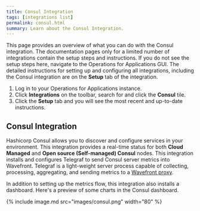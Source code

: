 ```yaml
---
title: Consul Integration
tags: [integrations list]
permalink: consul.html
summary: Learn about the Consul Integration.
---
```


This page provides an overview of what you can do with the Consul integration. The documentation pages only for a limited number of integrations contain the setup steps and instructions. If you do not see the setup steps here, navigate to the Operations for Applications GUI. The detailed instructions for setting up and configuring all integrations, including the Consul integration are on the **Setup** tab of the integration.

1. Log in to your Operations for Applications instance. 
2. Click **Integrations** on the toolbar, search for and click the **Consul** tile. 
3. Click the **Setup** tab and you will see the most recent and up-to-date instructions.

## Consul Integration

 Hashicorp Consul allows you to discover and configure services in your environment. This integration provides a real-time status for both **Cloud Managed** and **Open source (Self-managed) Consul** nodes.
This integration installs and configures Telegraf to send Consul server metrics into Wavefront. Telegraf is a light-weight server process capable of collecting, processing, aggregating, and sending metrics to a [Wavefront proxy](https://docs.wavefront.com/proxies.html).

In addition to setting up the metrics flow, this integration also installs a dashboard. Here's a preview of some charts in the Consul dashboard.

{% include image.md src="images/consul.png" width="80" %}




